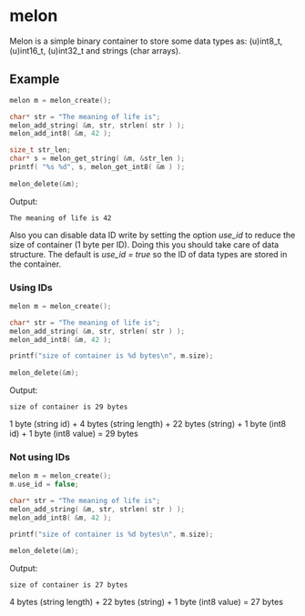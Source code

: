 # melon
Melon is a simple binary container to store some data types as: (u)int8_t, (u)int16_t, (u)int32_t and strings (char arrays).

## Example
```C
melon m = melon_create();

char* str = "The meaning of life is";
melon_add_string( &m, str, strlen( str ) );
melon_add_int8( &m, 42 );

size_t str_len;
char* s = melon_get_string( &m, &str_len );
printf( "%s %d", s, melon_get_int8( &m ) );
    
melon_delete(&m);
```

Output:
```
The meaning of life is 42
```

Also you can disable data ID write by setting the option _use_id_ to reduce the size of container (1 byte per ID). Doing this you should take care of data structure. The default is _use_id = true_ so the ID of data types are stored in the container.


### Using IDs
```C
melon m = melon_create();

char* str = "The meaning of life is";
melon_add_string( &m, str, strlen( str ) );
melon_add_int8( &m, 42 );

printf("size of container is %d bytes\n", m.size);
    
melon_delete(&m);
```

Output:
```
size of container is 29 bytes
```
1 byte (string id) + 4 bytes (string length) + 22 bytes (string) + 1 byte (int8 id) + 1 byte (int8 value) = 29 bytes

### Not using IDs
```C
melon m = melon_create();
m.use_id = false;

char* str = "The meaning of life is";
melon_add_string( &m, str, strlen( str ) );
melon_add_int8( &m, 42 );

printf("size of container is %d bytes\n", m.size);
    
melon_delete(&m);
```

Output:
```
size of container is 27 bytes
```
4 bytes (string length) + 22 bytes (string) + 1 byte (int8 value) = 27 bytes
```
